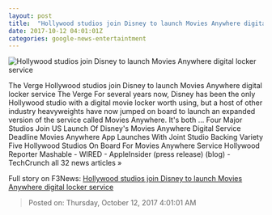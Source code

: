 ```yaml
---
layout: post
title:  "Hollywood studios join Disney to launch Movies Anywhere digital locker service"
date: 2017-10-12 04:01:01Z
categories: google-news-entertaintment
---
```


![Hollywood studios join Disney to launch Movies Anywhere digital locker service](https://cdn0.vox-cdn.com/thumbor/L8ZRbVXAlC8S7qcI0vf7YzzHoM4=/0x191:2659x1583/fit-in/1200x630/cdn0.vox-cdn.com/uploads/chorus_asset/file/9444435/moviesanywhere.jpg)

The Verge Hollywood studios join Disney to launch Movies Anywhere digital locker service The Verge For several years now, Disney has been the only Hollywood studio with a digital movie locker worth using, but a host of other industry heavyweights have now jumped on board to launch an expanded version of the service called Movies Anywhere. It's both ... Four Major Studios Join US Launch Of Disney's Movies Anywhere Digital Service Deadline Movies Anywhere App Launches With Joint Studio Backing Variety Five Hollywood Studios On Board For Movies Anywhere Service Hollywood Reporter Mashable - WIRED - AppleInsider (press release) (blog) - TechCrunch all 32 news articles »


Full story on F3News: [Hollywood studios join Disney to launch Movies Anywhere digital locker service](http://www.f3nws.com/n/bNRzkH)

> Posted on: Thursday, October 12, 2017 4:01:01 AM
